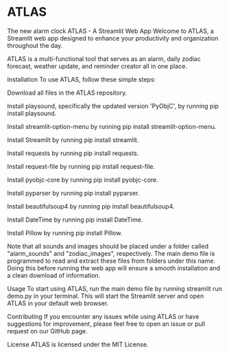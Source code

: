 # ATLAS
The new alarm clock 
ATLAS - A Streamlit Web App
Welcome to ATLAS, a Streamlit web app designed to enhance your productivity and organization throughout the day.

ATLAS is a multi-functional tool that serves as an alarm, daily zodiac forecast, weather update, and reminder creator all in one place.

Installation
To use ATLAS, follow these simple steps:

Download all files in the ATLAS repository.

Install playsound, specifically the updated version 'PyObjC', by running pip install playsound.

Install streamlit-option-menu by running pip install streamlit-option-menu.

Install Streamlit by running pip install streamlit.

Install requests by running pip install requests.

Install request-file by running pip install request-file.

Install pyobjc-core by running pip install pyobjc-core.

Install pyparser by running pip install pyparser.

Install beautifulsoup4 by running pip install beautifulsoup4.

Install DateTime by running pip install DateTime.

Install Pillow by running pip install Pillow.

Note that all sounds and images should be placed under a folder called "alarm_sounds" and "zodiac_images", respectively. The main demo file is programmed to read and extract these files from folders under this name. Doing this before running the web app will ensure a smooth installation and a clean download of information.

Usage
To start using ATLAS, run the main demo file by running streamlit run demo.py in your terminal. This will start the Streamlit server and open ATLAS in your default web browser.

Contributing
If you encounter any issues while using ATLAS or have suggestions for improvement, please feel free to open an issue or pull request on our GitHub page.

License
ATLAS is licensed under the MIT License.
